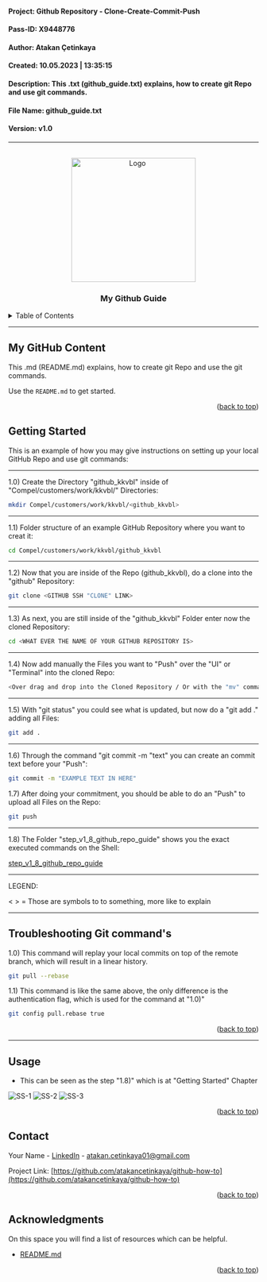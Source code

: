 #### Project: Github Repository - Clone-Create-Commit-Push

#### Pass-ID: X9448776

#### Author: Atakan Çetinkaya

#### Created: 10.05.2023 | 13:35:15

#### Description: This .txt (github_guide.txt) explains, how to create git Repo and use git commands.

#### File Name: github_guide.txt

#### Version: v1.0

---

<!-- PROJECT SHIELDS -->

<a name="readme-top"></a>

<!-- PROJECT LOGO -->
<br />
<div align="center">
  <a href="https://github.com/atakancetinkaya/github-how-to/blob/main/logo_by_a-cetinkaya.png">
    <img src="https://github.com/atakancetinkaya/github-how-to/blob/main/logo_by_a-cetinkaya.png" alt="Logo" width="250" height="250">
  </a>

  <h3 align="center">My Github Guide</h3>
</div>

<!-- TABLE OF CONTENTS -->
<details>
  <summary>Table of Contents</summary>
  <ol>
    <li>
      <a href="#about-the-project">My GitHub Content</a>
      <ul>
      </ul>
    </li>
    <li>
      <a href="#getting-started">Getting Started</a>
      <ul>
      </ul>
    </li>
    <li><a href="#usage">Usage</a></li>
    <li><a href="#contact">Contact</a></li>
    <li><a href="#acknowledgments">Acknowledgments</a></li>
  </ol>
</details>

<!-- ABOUT THE PROJECT -->

---

## My GitHub Content

This .md (README.md) explains, how to create git Repo and use the git commands.

Use the `README.md` to get started.

<p align="right">(<a href="#readme-top">back to top</a>)</p>

<!-- GETTING STARTED -->

## Getting Started

This is an example of how you may give instructions on setting up your local GitHub Repo and use git commands:

---

1.0) Create the Directory "github_kkvbl" inside of "Compel/customers/work/kkvbl/" Directories:

```sh
mkdir Compel/customers/work/kkvbl/<github_kkvbl>
```

---

1.1) Folder structure of an example GitHub Repository where you want to creat it:

```sh
cd Compel/customers/work/kkvbl/github_kkvbl
```

---

1.2) Now that you are inside of the Repo (github_kkvbl), do a clone into the "github" Repository:

```sh
git clone <GITHUB SSH "CLONE" LINK>
```

---

1.3) As next, you are still inside of the "github_kkvbl" Folder enter now the cloned Repository:

```sh
cd <WHAT EVER THE NAME OF YOUR GITHUB REPOSITORY IS>
```

---

1.4) Now add manually the Files you want to "Push" over the "UI" or "Terminal" into the cloned Repo:

```sh
<Over drag and drop into the Cloned Repository / Or with the "mv" command through the Terminal>
```

---

1.5) With "git status" you could see what is updated, but now do a "git add ." adding all Files:

```sh
git add .
```

---

1.6) Through the command "git commit -m "text" you can create an commit text before your "Push":

```sh
git commit -m "EXAMPLE TEXT IN HERE"
```

1.7) After doing your commitment, you should be able to do an "Push" to upload all Files on the Repo:

```sh
git push
```

---

1.8) The Folder "step_v1_8_github_repo_guide" shows you the exact executed commands on the Shell:

<a href="https://github.com/atakancetinkaya/github-how-to/blob/main/step_v1_8_github_repo_guide/step_v1_8_github_repo_guide.pdf">step_v1_8_github_repo_guide</a>

---

LEGEND:

< > = Those are symbols to <REFERE> to something, more like to explain

---

## Troubleshooting Git command's

1.0) This command will replay your local commits on top of the remote branch, which will result in a linear history.

```sh
git pull --rebase
```

1.1) This command is like the same above, the only difference is the authentication flag, which is used for the command at "1.0)"

```sh
git config pull.rebase true
```

<p align="right">(<a href="#readme-top">back to top</a>)</p>

---

<!-- USAGE EXAMPLES -->

## Usage

- This can be seen as the step "1.8)" which is at "Getting Started" Chapter

<img src="https://github.com/atakancetinkaya/github-how-to/blob/main/timestamp_ss/Screenshot%202023-05-10%20at%2010.57.20.png" alt="SS-1">

<img src="https://github.com/atakancetinkaya/github-how-to/blob/main/timestamp_ss/Screenshot%202023-05-10%20at%2010.57.39.png" alt="SS-2">

<img src="https://github.com/atakancetinkaya/github-how-to/blob/main/timestamp_ss/Screenshot%202023-05-10%20at%2010.58.22.png" alt="SS-3">

<p align="right">(<a href="#readme-top">back to top</a>)</p>

<!-- CONTACT -->

## Contact

Your Name - [LinkedIn](https://www.linkedin.com/in/atakan-%C3%A7etinkaya-28a34b226/) - atakan.cetinkaya01@gmail.com

Project Link: [https://github.com/atakancetinkaya/github-how-to](https://github.com/atakancetinkaya/github-how-to)

<p align="right">(<a href="#readme-top">back to top</a>)</p>

<!-- ACKNOWLEDGMENTS -->

## Acknowledgments

On this space you will find a list of resources which can be helpful.

- [README.md](https://docs.github.com/en/repositories/managing-your-repositorys-settings-and-features/customizing-your-repository/about-readmes)

<p align="right">(<a href="#readme-top">back to top</a>)</p>
